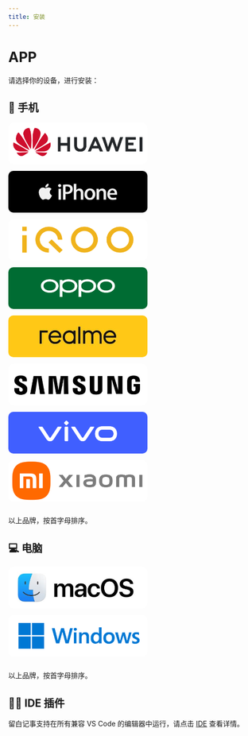 ```yaml
---
title: 安装
---
```


# APP

请选择你的设备，进行安装：

## 📱 手机

<a href="./huawei">
  <img src="./liu-assets/huawei.png" alt="huawei" width="280" style="margin-block-end: 10px; border-radius: 10px;">
</a>

<a href="./iphone">
  <img src="./liu-assets/iPhone.png" alt="iPhone" width="280" style="margin-block-end: 10px; border-radius: 10px;">
</a>

<a href="./iQOO">
  <img src="./liu-assets/iQOO.png" alt="iQOO" width="280" style="margin-block-end: 10px; border-radius: 10px;">
</a>

<a href="./oppo">
  <img src="./liu-assets/oppo.png" alt="oppo" width="280" style="margin-block-end: 10px; border-radius: 10px;">
</a>

<a href="./realme">
  <img src="./liu-assets/realme.jpg" alt="realme" width="280" style="margin-block-end: 10px; border-radius: 10px;">
</a>

<a href="./samsung">
  <img src="./liu-assets/samsung.png" alt="三星" width="280" style="margin-block-end: 10px; border-radius: 10px;">
</a>

<a href="./vivo">
  <img src="./liu-assets/vivo.png" alt="vivo" width="280" style="margin-block-end: 10px; border-radius: 10px;">
</a>

<a href="./xiaomi">
  <img src="./liu-assets/xiaomi.png" alt="xiaomi" width="280" style="margin-block-end: 10px; border-radius: 10px;">
</a>

以上品牌，按首字母排序。

## 💻 电脑

<a href="./mac">
  <img src="./liu-assets/mac.jpg" alt="mac" width="280" style="margin-block-end: 10px; border-radius: 10px;">
</a>

<a href="./windows">
  <img src="./liu-assets/windows.png" alt="windows" width="280" style="margin-block-end: 10px; border-radius: 10px;">
</a>

以上品牌，按首字母排序。

## 🧑‍💻 IDE 插件

留白记事支持在所有兼容 VS Code 的编辑器中运行，请点击 [IDE](../ide/index) 查看详情。



